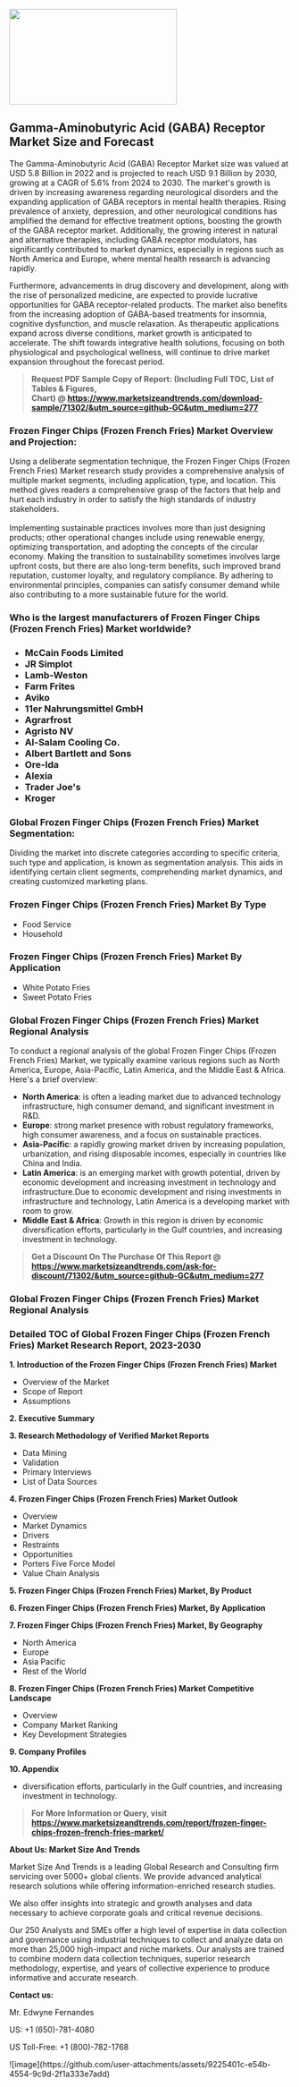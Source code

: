 <p><img class="alignnone size-medium wp-image-20088" src="https://ffe5etoiles.com/wp-content/uploads/2024/12/MST1-300x171.png" alt="" width="300" height="171" /></p><h2>Gamma-Aminobutyric Acid (GABA) Receptor Market Size and Forecast</h2><p>The Gamma-Aminobutyric Acid (GABA) Receptor Market size was valued at USD 5.8 Billion in 2022 and is projected to reach USD 9.1 Billion by 2030, growing at a CAGR of 5.6% from 2024 to 2030. The market's growth is driven by increasing awareness regarding neurological disorders and the expanding application of GABA receptors in mental health therapies. Rising prevalence of anxiety, depression, and other neurological conditions has amplified the demand for effective treatment options, boosting the growth of the GABA receptor market. Additionally, the growing interest in natural and alternative therapies, including GABA receptor modulators, has significantly contributed to market dynamics, especially in regions such as North America and Europe, where mental health research is advancing rapidly.</p><p>Furthermore, advancements in drug discovery and development, along with the rise of personalized medicine, are expected to provide lucrative opportunities for GABA receptor-related products. The market also benefits from the increasing adoption of GABA-based treatments for insomnia, cognitive dysfunction, and muscle relaxation. As therapeutic applications expand across diverse conditions, market growth is anticipated to accelerate. The shift towards integrative health solutions, focusing on both physiological and psychological wellness, will continue to drive market expansion throughout the forecast period.</p></p><blockquote id="" class=""><strong>Request PDF Sample Copy of Report: (Including Full TOC, List of Tables &amp; Figures, Chart)&nbsp;@&nbsp;<strong><a href="https://www.marketsizeandtrends.com/download-sample/71302/&utm_source=github-GC&utm_medium=277" target="_blank">https://www.marketsizeandtrends.com/download-sample/71302/&utm_source=github-GC&utm_medium=277</a></strong></strong></blockquote><h3 id="" class="">Frozen Finger Chips (Frozen French Fries) Market&nbsp;Overview and Projection:</h3><p id="" class="">Using a deliberate segmentation technique, the Frozen Finger Chips (Frozen French Fries) Market research study provides a comprehensive analysis of multiple market segments, including application, type, and location. This method gives readers a comprehensive grasp of the factors that help and hurt each industry in order to satisfy the high standards of industry stakeholders. <br /> <br />Implementing sustainable practices involves more than just designing products; other operational changes include using renewable energy, optimizing transportation, and adopting the concepts of the circular economy. Making the transition to sustainability sometimes involves large upfront costs, but there are also long-term benefits, such improved brand reputation, customer loyalty, and regulatory compliance. By adhering to environmental principles, companies can satisfy consumer demand while also contributing to a more sustainable future for the world.</p><h3 id="" class="">Who is the largest manufacturers of&nbsp;Frozen Finger Chips (Frozen French Fries) Market worldwide?</h3><h3 class=""><p><ul><li>McCain Foods Limited </li><li> JR Simplot </li><li> Lamb-Weston </li><li> Farm Frites </li><li> Aviko </li><li> 11er Nahrungsmittel GmbH </li><li> Agrarfrost </li><li> Agristo NV </li><li> Al-Salam Cooling Co. </li><li> Albert Bartlett and Sons </li><li> Ore-Ida </li><li> Alexia </li><li> Trader Joe's </li><li> Kroger</li></ul></p></h3><h3 id="" class="">Global&nbsp;Frozen Finger Chips (Frozen French Fries) Market Segmentation:</h3><p id="" class="">Dividing the market into discrete categories according to specific criteria, such type and application, is known as segmentation analysis. This aids in identifying certain client segments, comprehending market dynamics, and creating customized marketing plans.</p><h3 id="" class="">Frozen Finger Chips (Frozen French Fries) Market&nbsp;By Type</h3><p><p><ul><li>Food Service</li><li> Household</p></li></ul></p></p><h3 id="" class="">Frozen Finger Chips (Frozen French Fries) Market&nbsp;By Application</h3><p class=""><p><ul><li>White Potato Fries</li><li> Sweet Potato Fries</li></ul></p></p><h3 id="" class="">Global Frozen Finger Chips (Frozen French Fries) Market Regional Analysis</h3><p id="" class="">To conduct a regional analysis of the global Frozen Finger Chips (Frozen French Fries) Market, we typically examine various regions such as North America, Europe, Asia-Pacific, Latin America, and the Middle East &amp; Africa. Here's a brief overview:</p><ul><li><strong>North America</strong>: is often a leading market due to advanced technology infrastructure, high consumer demand, and significant investment in R&amp;D.</li><li><strong>Europe</strong>: strong market presence with robust regulatory frameworks, high consumer awareness, and a focus on sustainable practices.</li><li><strong>Asia-Pacific</strong>: a rapidly growing market driven by increasing population, urbanization, and rising disposable incomes, especially in countries like China and India.</li><li><strong>Latin America</strong>: is an emerging market with growth potential, driven by economic development and increasing investment in technology and infrastructure.Due to economic development and rising investments in infrastructure and technology, Latin America is a developing market with room to grow.</li><li><strong>Middle East &amp; Africa</strong>: Growth in this region is driven by economic diversification efforts, particularly in the Gulf countries, and increasing investment in technology.</li></ul><blockquote id="" class=""><strong>Get a Discount On The Purchase Of This Report @ <strong><a href="https://www.marketsizeandtrends.com/ask-for-discount/71302/&utm_source=github-GC&utm_medium=277" target="_blank">https://www.marketsizeandtrends.com/ask-for-discount/71302/&utm_source=github-GC&utm_medium=277</a></strong></strong></blockquote><h3 id="" class="">Global Frozen Finger Chips (Frozen French Fries) Market Regional Analysis</h3><h3 id="" class="">Detailed TOC of Global Frozen Finger Chips (Frozen French Fries) Market Research Report, 2023-2030</h3><p id="" class=""><strong>1. Introduction of the Frozen Finger Chips (Frozen French Fries) Market</strong></p><ul><li>Overview of the Market</li><li>Scope of Report</li><li>Assumptions</li></ul><p id="" class=""><strong>2. Executive Summary</strong></p><p id="" class=""><strong>3. Research Methodology of Verified Market Reports</strong></p><ul><li>Data Mining</li><li>Validation</li><li>Primary Interviews</li><li>List of Data Sources</li></ul><p id="" class=""><strong>4. Frozen Finger Chips (Frozen French Fries) Market Outlook</strong></p><ul><li>Overview</li><li>Market Dynamics</li><li>Drivers</li><li>Restraints</li><li>Opportunities</li><li>Porters Five Force Model</li><li>Value Chain Analysis</li></ul><p id="" class=""><strong>5. Frozen Finger Chips (Frozen French Fries) Market, By Product</strong></p><p id="" class=""><strong>6. Frozen Finger Chips (Frozen French Fries) Market, By Application</strong></p><p id="" class=""><strong>7. Frozen Finger Chips (Frozen French Fries) Market, By Geography</strong></p><ul><li>North America</li><li>Europe</li><li>Asia Pacific</li><li>Rest of the World</li></ul><p id="" class=""><strong>8. Frozen Finger Chips (Frozen French Fries) Market Competitive Landscape</strong></p><ul><li>Overview</li><li>Company Market Ranking</li><li>Key Development Strategies</li></ul><p id="" class=""><strong>9. Company Profiles</strong></p><p id="" class=""><strong>10. Appendix</strong></p><ul><li>diversification efforts, particularly in the Gulf countries, and increasing investment in technology.</li></ul><blockquote id="" class=""><strong>For More Information or Query, visit <strong><strong><a href="https://www.marketsizeandtrends.com/report/frozen-finger-chips-frozen-french-fries-market/" target="_blank">https://www.marketsizeandtrends.com/report/frozen-finger-chips-frozen-french-fries-market/</a></strong></strong></strong></blockquote><p id="" class=""><strong>About Us: Market Size And Trends</strong></p><p id="" class="">Market Size And Trends is a leading Global Research and Consulting firm servicing over 5000+ global clients. We provide advanced analytical research solutions while offering information-enriched research studies.</p><p id="" class="">We also offer insights into strategic and growth analyses and data necessary to achieve corporate goals and critical revenue decisions.</p><p id="" class="">Our 250 Analysts and SMEs offer a high level of expertise in data collection and governance using industrial techniques to collect and analyze data on more than 25,000 high-impact and niche markets. Our analysts are trained to combine modern data collection techniques, superior research methodology, expertise, and years of collective experience to produce informative and accurate research.</p><p id="" class=""><strong>Contact us:</strong></p><p id="" class="">Mr. Edwyne Fernandes</p><p id="" class="">US: +1 (650)-781-4080</p><p id="" class="">US Toll-Free: +1 (800)-782-1768</p>
![image](https://github.com/user-attachments/assets/9225401c-e54b-4554-9c9d-2f1a333e7add)
